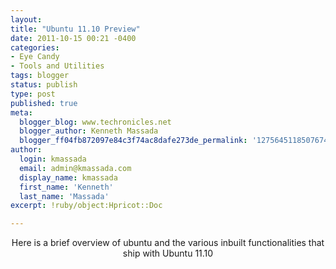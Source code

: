 ```yaml
---
layout:
title: "Ubuntu 11.10 Preview"
date: 2011-10-15 00:21 -0400
categories:
- Eye Candy
- Tools and Utilities
tags: blogger
status: publish
type: post
published: true
meta:
  blogger_blog: www.techronicles.net
  blogger_author: Kenneth Massada
  blogger_ff04fb872097e84c3f74ac8dafe273de_permalink: '1275645118507674320'
author:
  login: kmassada
  email: admin@kmassada.com
  display_name: kmassada
  first_name: 'Kenneth'
  last_name: 'Massada'
excerpt: !ruby/object:Hpricot::Doc

---
```

<div class="separator" style="clear:both;text-align:center;"></div>
<div class="separator" style="clear:both;text-align:center;">Here is a brief overview of ubuntu and the various inbuilt functionalities that ship with Ubuntu 11.10</div>
<div class="separator" style="clear:both;text-align:center;"></div>
<div class="separator" style="clear:both;text-align:center;"></div>
<p></p>
